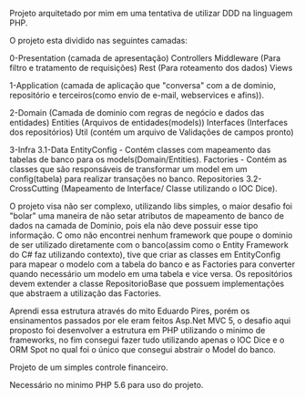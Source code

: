 Projeto arquitetado por mim em uma tentativa de utilizar DDD na linguagem PHP.

O projeto esta dividido nas seguintes camadas:

0-Presentation (camada de apresentação)
  Controllers
  Middleware (Para filtro e tratamento de requisições)
  Rest (Para roteamento dos dados)
  Views

1-Application (camada de aplicação que "conversa" com a de dominio, repositório e terceiros(como envio de e-mail, webservices e afins)).

2-Domain (Camada de dominio com regras de negócio e dados das entidades)
  Entities (Arquivos de entidades(models))
  Interfaces (Interfaces dos repositórios)
  Util (contém um arquivo de Validações de campos pronto)

3-Infra
  3.1-Data
    EntityConfig - Contém classes com mapeamento das tabelas de banco para os models(Domain/Entities).
    Factories - Contém as classes que são responsáveis de transformar um model em um config(tabela) para realizar transações no banco.
    Repositories
  3.2-CrossCutting (Mapeamento de Interface/ Classe utilizando o IOC Dice).
  
O projeto visa não ser complexo, utilizando libs simples, o maior desafio foi "bolar" uma maneira de não setar atributos de mapeamento de banco de dados na camada de Dominio, pois ela não deve possuir esse tipo informação. C
omo não encontrei nenhum framework que poupe o dominio de ser utilizado diretamente com o banco(assim como o Entity Framework do C# faz utilizando contexto), tive que criar as classes em EntityConfig para mapear o modelo com a tabela do banco e as Factories para converter quando necessário um modelo em uma tabela e vice versa. Os repositórios devem extender a classe RepositorioBase que possuem implementações que abstraem a utilização das Factories.

Aprendi essa estrutura através do mito Eduardo Pires, porém os ensinamentos passados por ele eram feitos Asp.Net MVC 5, o desafio aqui proposto foi desenvolver a estrutura em PHP utilizando o minimo de frameworks, no fim consegui fazer tudo utilizando apenas o IOC Dice e o ORM Spot no qual foi o único que consegui abstrair o Model do banco.

Projeto de um simples controle financeiro.

Necessário no minimo PHP 5.6 para uso do projeto. 
    
